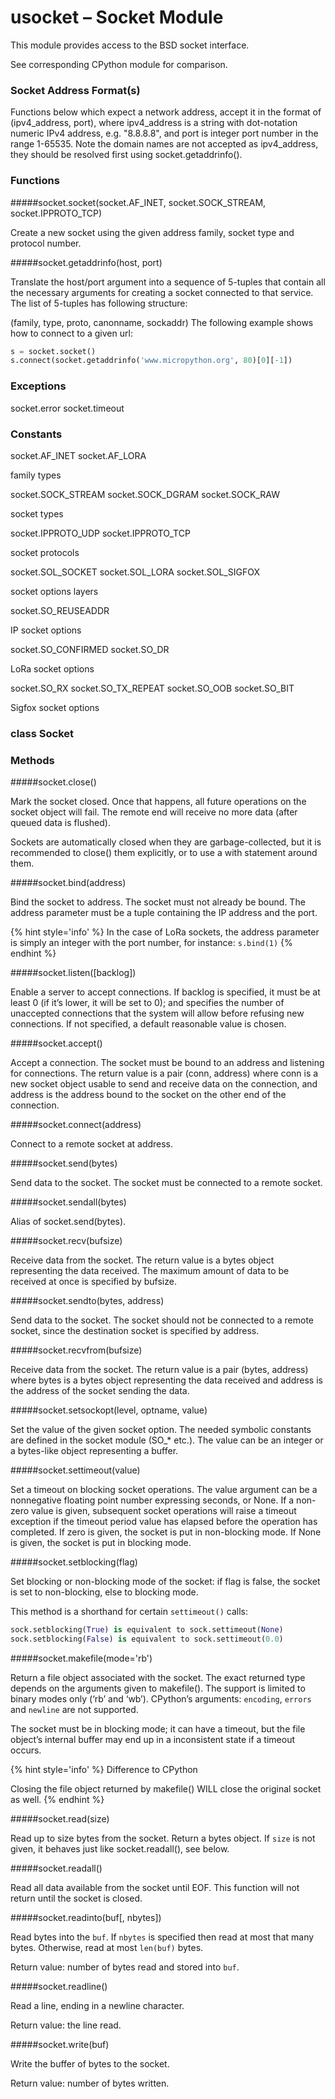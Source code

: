 # usocket – Socket Module
This module provides access to the BSD socket interface.

See corresponding CPython module for comparison.

### Socket Address Format(s)
Functions below which expect a network address, accept it in the format of (ipv4_address, port), where ipv4_address is a string with dot-notation numeric IPv4 address, e.g. "8.8.8.8", and port is integer port number in the range 1-65535. Note the domain names are not accepted as ipv4_address, they should be resolved first using socket.getaddrinfo().

### Functions

#####<function>socket.socket(socket.AF_INET, socket.SOCK_STREAM, socket.IPPROTO_TCP)</function>

Create a new socket using the given address family, socket type and protocol number.

#####<function>socket.getaddrinfo(host, port)</function>

Translate the host/port argument into a sequence of 5-tuples that contain all the necessary arguments for creating a socket connected to that service. The list of 5-tuples has following structure:

(family, type, proto, canonname, sockaddr)
The following example shows how to connect to a given url:

```python
s = socket.socket()
s.connect(socket.getaddrinfo('www.micropython.org', 80)[0][-1])
```

### Exceptions

<constant>socket.error</constant> <constant>socket.timeout</constant>

### Constants

<constant>socket.AF_INET</constant> <constant>socket.AF_LORA</constant>

family types

<constant>socket.SOCK_STREAM</constant> <constant>socket.SOCK_DGRAM</constant> <constant>socket.SOCK_RAW</constant>

socket types

<constant>socket.IPPROTO_UDP</constant> <constant>socket.IPPROTO_TCP</constant>

socket protocols

<constant>socket.SOL_SOCKET</constant> <constant>socket.SOL_LORA</constant> <constant>socket.SOL_SIGFOX</constant>

socket options layers

<constant>socket.SO_REUSEADDR</constant>

IP socket options

<constant>socket.SO_CONFIRMED</constant> <constant>socket.SO_DR</constant>

LoRa socket options

<constant>socket.SO_RX</constant> <constant>socket.SO_TX_REPEAT</constant> <constant>socket.SO_OOB</constant> <constant>socket.SO_BIT</constant>

Sigfox socket options

### class Socket
### Methods

#####<function>socket.close()</function>

Mark the socket closed. Once that happens, all future operations on the socket object will fail. The remote end will receive no more data (after queued data is flushed).

Sockets are automatically closed when they are garbage-collected, but it is recommended to close() them explicitly, or to use a with statement around them.

#####<function>socket.bind(address)</function>

Bind the socket to address. The socket must not already be bound. The address parameter must be a tuple containing the IP address and the port.

{% hint style='info' %}
In the case of LoRa sockets, the address parameter is simply an integer with the port number, for instance: ``s.bind(1)``
{% endhint %}

#####<function>socket.listen([backlog])</function>

Enable a server to accept connections. If backlog is specified, it must be at least 0 (if it’s lower, it will be set to 0); and specifies the number of unaccepted connections that the system will allow before refusing new connections. If not specified, a default reasonable value is chosen.

#####<function>socket.accept()</function>

Accept a connection. The socket must be bound to an address and listening for connections. The return value is a pair (conn, address) where conn is a new socket object usable to send and receive data on the connection, and address is the address bound to the socket on the other end of the connection.

#####<function>socket.connect(address)</function>

Connect to a remote socket at address.

#####<function>socket.send(bytes)</function>

Send data to the socket. The socket must be connected to a remote socket.

#####<function>socket.sendall(bytes)</function>

Alias of socket.send(bytes).

#####<function>socket.recv(bufsize)</function>

Receive data from the socket. The return value is a bytes object representing the data received. The maximum amount of data to be received at once is specified by bufsize.

#####<function>socket.sendto(bytes, address)</function>

Send data to the socket. The socket should not be connected to a remote socket, since the destination socket is specified by address.

#####<function>socket.recvfrom(bufsize)</function>

Receive data from the socket. The return value is a pair (bytes, address) where bytes is a bytes object representing the data received and address is the address of the socket sending the data.

#####<function>socket.setsockopt(level, optname, value)</function>

Set the value of the given socket option. The needed symbolic constants are defined in the socket module (SO_* etc.). The value can be an integer or a bytes-like object representing a buffer.

#####<function>socket.settimeout(value)</function>

Set a timeout on blocking socket operations. The value argument can be a nonnegative floating point number expressing seconds, or None. If a non-zero value is given, subsequent socket operations will raise a timeout exception if the timeout period value has elapsed before the operation has completed. If zero is given, the socket is put in non-blocking mode. If None is given, the socket is put in blocking mode.

#####<function>socket.setblocking(flag)</function>

Set blocking or non-blocking mode of the socket: if flag is false, the socket is set to non-blocking, else to blocking mode.

This method is a shorthand for certain ``settimeout()`` calls:

```python
sock.setblocking(True) is equivalent to sock.settimeout(None)
sock.setblocking(False) is equivalent to sock.settimeout(0.0)
```

#####<function>socket.makefile(mode='rb')</function>

Return a file object associated with the socket. The exact returned type depends on the arguments given to makefile(). The support is limited to binary modes only (‘rb’ and ‘wb’). CPython’s arguments: ``encoding``, ``errors`` and ``newline`` are not supported.

The socket must be in blocking mode; it can have a timeout, but the file object’s internal buffer may end up in a inconsistent state if a timeout occurs.

{% hint style='info' %}
Difference to CPython

Closing the file object returned by makefile() WILL close the original socket as well.
{% endhint %}

#####<function>socket.read(size)</function>

Read up to size bytes from the socket. Return a bytes object. If ``size`` is not given, it behaves just like <function>socket.readall()</function>, see below.

#####<function>socket.readall()</function>

Read all data available from the socket until EOF. This function will not return until the socket is closed.

#####<function>socket.readinto(buf[, nbytes])</function>

Read bytes into the ``buf``. If ``nbytes`` is specified then read at most that many bytes. Otherwise, read at most ``len(buf)`` bytes.

Return value: number of bytes read and stored into ``buf``.

#####<function>socket.readline()</function>

Read a line, ending in a newline character.

Return value: the line read.

#####<function>socket.write(buf)</function>

Write the buffer of bytes to the socket.

Return value: number of bytes written.
